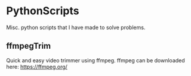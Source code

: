 # PythonScripts
Misc. python scripts that I have made to solve problems.

## ffmpegTrim
Quick and easy video trimmer using ffmpeg.
ffmpeg can be downloaded here: https://ffmpeg.org/
